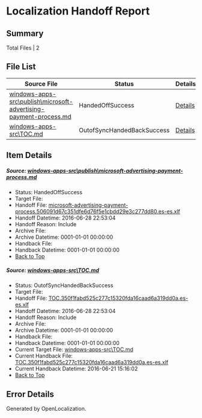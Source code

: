 # <a name='report-top'></a> Localization Handoff Report

## Summary
 Total Files | 2

## File List
 Source File | Status | Details 
 ----------- | ------ | ------- 
 [windows-apps-src\publish\microsoft-advertising-payment-process.md](https://github.com/Microsoft/windows-apps/blob/87b34cd37c7594bb76dbf0f1cd388dbba73ea456/windows-apps-src/publish/microsoft-advertising-payment-process.md) | HandedOffSuccess | [Details](#b265fb5c6d01f083fac16c36f4d1c12e023a62b63623)
 [windows-apps-src\TOC.md](https://github.com/Microsoft/windows-apps/blob/87b34cd37c7594bb76dbf0f1cd388dbba73ea456/windows-apps-src/TOC.md) | OutofSyncHandedBackSuccess | [Details](#6a7cc6d96969e6c5899d4aa209a6456e7b7869813873)

## Item Details
##### <a name='b265fb5c6d01f083fac16c36f4d1c12e023a62b63623'></a> Source: [windows-apps-src\publish\microsoft-advertising-payment-process.md](https://github.com/Microsoft/windows-apps/blob/87b34cd37c7594bb76dbf0f1cd388dbba73ea456/windows-apps-src/publish/microsoft-advertising-payment-process.md)
* Status: HandedOffSuccess
* Target File: 
* Handoff File: [microsoft-advertising-payment-process.506091d67c351dfe6d76f5e1cbdd29e3c277dd80.es-es.xlf](https://github.com/Microsoft/WDG.handoff/blob/2998b041b981b7b966e0936517692927c2f4ef89/ol-handoff/Microsoft/windows-apps.es-es/master/microsoft-advertising-payment-process.506091d67c351dfe6d76f5e1cbdd29e3c277dd80.es-es.xlf)
* Handoff Datetime: 2016-06-28 22:53:04
* Handoff Reason: Include
* Archive File: 
* Archive Datetime: 0001-01-01 00:00:00
* Handback File: 
* Handback Datetime: 0001-01-01 00:00:00
* [Back to Top](#report-top)

##### <a name='6a7cc6d96969e6c5899d4aa209a6456e7b7869813873'></a> Source: [windows-apps-src\TOC.md](https://github.com/Microsoft/windows-apps/blob/87b34cd37c7594bb76dbf0f1cd388dbba73ea456/windows-apps-src/TOC.md)
* Status: OutofSyncHandedBackSuccess
* Target File: 
* Handoff File: [TOC.350f1fabd525c277c15320fda16caad6a319dd0a.es-es.xlf](https://github.com/Microsoft/WDG.handoff/blob/2998b041b981b7b966e0936517692927c2f4ef89/ol-handoff/Microsoft/windows-apps.es-es/master/TOC.350f1fabd525c277c15320fda16caad6a319dd0a.es-es.xlf)
* Handoff Datetime: 2016-06-28 22:53:04
* Handoff Reason: Include
* Archive File: 
* Archive Datetime: 0001-01-01 00:00:00
* Handback File: 
* Handback Datetime: 0001-01-01 00:00:00
* Current Target File: [windows-apps-src\TOC.md](https://github.com/Microsoft/windows-apps.es-es/blob/19cdb2fcb29777cff90362fa0549637f337e7149/windows-apps-src/TOC.md)
* Current Handback File: [TOC.350f1fabd525c277c15320fda16caad6a319dd0a.es-es.xlf](https://github.com/Microsoft/WDG.handback/blob/89dd9ca41283bb0f607dbb6def820301993b1a38/ol-handback/Microsoft/windows-apps.es-es/master/TOC.350f1fabd525c277c15320fda16caad6a319dd0a.es-es.xlf)
* Current Handback Datetime: 2016-06-21 15:16:02
* [Back to Top](#report-top)


## Error Details

Generated by OpenLocalization.
